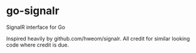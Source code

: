 # go-signalr

SignalR interface for Go

Inspired heavily by github.com/hweom/signalr.  All credit for similar looking code where credit is due.